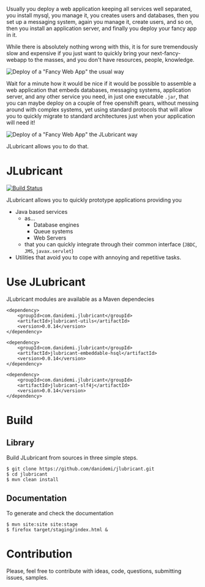 Usually you deploy a web application keeping all services well separated, you install mysql, you manage it,
you creates users and databases, then you set up a messaging system, again you manage it, create users, and so on,
then you install an application server, and finally you deploy your fancy app in it.

While there is absolutely nothing wrong with this, it is for sure tremendously slow and expensive if you just want to quickly
bring your next-fancy-webapp to the masses, and you don't have resources, people, knowledge.

![Deploy of a "Fancy Web App" the usual way](https://cdn.rawgit.com/danidemi/jlubricant/master/assets/deploy-the-usual-way.svg)

Wait for a minute how it would be nice if it would be possible to assemble a web application that embeds databases, messaging systems,
application server, and any other service you need, in just one executable `.jar`, that you can maybe deploy on a couple of free openshift
gears, without messing around with complex systems, yet using standard protocols that will allow you to quickly migrate to standard
architectures just when your application will need it!

![Deploy of a "Fancy Web App" the JLubricant way](https://cdn.rawgit.com/danidemi/jlubricant/master/assets/deploy-the-jlubricant-way.svg)

JLubricant allows you to do that.

# JLubricant

[![Build Status](https://travis-ci.org/danidemi/jlubricant.svg)](https://travis-ci.org/danidemi/jlubricant)

JLubricant allows you to quickly prototype applications providing you
* Java based services 
	* as...
		* Database engines
		* Queue systems
		* Web Servers
	* that you can quickly integrate through their common interface (`JBDC`, `JMS`, `javax.servlet`)
* Utilities that avoid you to cope with annoying and repetitive tasks.

# Use JLubricant

JLubricant modules are available as a Maven dependecies

	<dependency>
	    <groupId>com.danidemi.jlubricant</groupId>
	    <artifactId>jlubricant-utils</artifactId>
	    <version>0.0.14</version>
	</dependency>

	<dependency>
	    <groupId>com.danidemi.jlubricant</groupId>
	    <artifactId>jlubricant-embeddable-hsql</artifactId>
	    <version>0.0.14</version>
	</dependency>
	
	<dependency>
	    <groupId>com.danidemi.jlubricant</groupId>
	    <artifactId>jlubricant-slf4j</artifactId>
	    <version>0.0.14</version>
	</dependency>

# Build

## Library

Build JLubricant from sources in three simple steps. 

	$ git clone https://github.com/danidemi/jlubricant.git
	$ cd jlubricant
	$ mvn clean install
	
## Documentation

To generate and check the documentation

	$ mvn site:site site:stage
	$ firefox target/staging/index.html &
	
	
# Contribution

Please, feel free to contribute with ideas, code, questions, submitting issues, samples.
